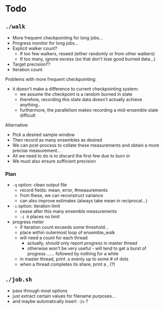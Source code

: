 # Todo
## `./walk`
- More frequent checkpointing for long jobs...
- Progress monitor for long jobs...
- Explicit walker count?
    - If too few walkers, reseed (either randomly or from other walkers)
    - If too many, ignore excess (so that don't lose good burned data...)
- Target precision??
- Iteration count

Problems with more frequent checkpointing:
- it doesn't make a difference to current checkpointing system:
    - we assume the checkpoint is a random burned in state
    - therefore, recording this state data doesn't actually achieve anything..
    - furthermore, the parallelism makes recording a mid-ensemble state difficult

Alternative:
- Pick a desired sample window
- Then record as many ensembles as desired
- We can post-process to collate these measurements and obtain a more precise measurement...
- All we need to do is to discard the first few due to burn in
- We must also ensure sufficient precision

### Plan
- `-q` option: clean output file
    - record fields: mean, error, #measurements
    - from these, we can reconstruct variance
    - can also improve estimates (always take mean in reciprocal...)
- `-i` option: iteration limit
    - cease after this many ensemble measurements
    - `-i 0` places no limit
- progress meter
    - if iteration count exceeds some threshold...
    - place within outermost loop of ensemble_walk
    - will need a count for each thread
        - actually, should only report progress in master thread
        - otherwise won't be very useful - will tend to get a burst of
          progress ...... followed by nothing for a while
    - in master thread, print .s evenly up to some # of dots
    - when a thread completes its share, print a , (?)


## `./job.sh`
- pass through most options
- just extract certain values for filename purposes...
- and maybe automatically insert `-2v` ?